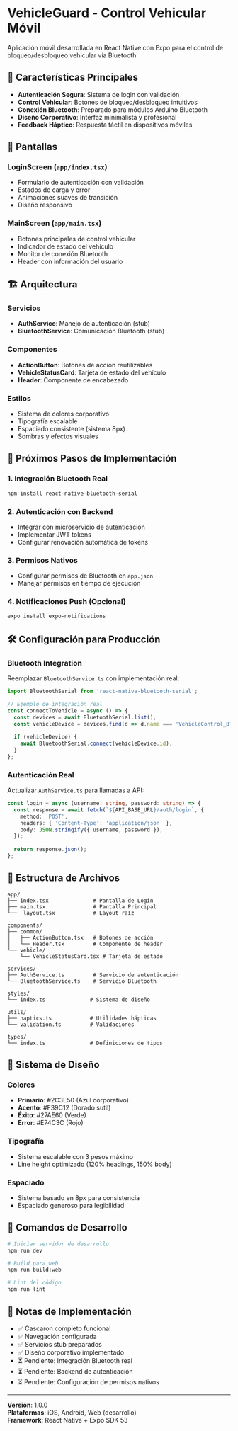 # VehicleGuard - Control Vehicular Móvil

Aplicación móvil desarrollada en React Native con Expo para el control de bloqueo/desbloqueo vehicular vía Bluetooth.

## 🚗 Características Principales

- **Autenticación Segura**: Sistema de login con validación
- **Control Vehicular**: Botones de bloqueo/desbloqueo intuitivos
- **Conexión Bluetooth**: Preparado para módulos Arduino Bluetooth
- **Diseño Corporativo**: Interfaz minimalista y profesional
- **Feedback Háptico**: Respuesta táctil en dispositivos móviles

## 📱 Pantallas

### LoginScreen (`app/index.tsx`)
- Formulario de autenticación con validación
- Estados de carga y error
- Animaciones suaves de transición
- Diseño responsivo

### MainScreen (`app/main.tsx`)
- Botones principales de control vehicular
- Indicador de estado del vehículo
- Monitor de conexión Bluetooth
- Header con información del usuario

## 🏗️ Arquitectura

### Servicios
- **AuthService**: Manejo de autenticación (stub)
- **BluetoothService**: Comunicación Bluetooth (stub)

### Componentes
- **ActionButton**: Botones de acción reutilizables
- **VehicleStatusCard**: Tarjeta de estado del vehículo
- **Header**: Componente de encabezado

### Estilos
- Sistema de colores corporativo
- Tipografía escalable
- Espaciado consistente (sistema 8px)
- Sombras y efectos visuales

## 🔧 Próximos Pasos de Implementación

### 1. Integración Bluetooth Real
```bash
npm install react-native-bluetooth-serial
```

### 2. Autenticación con Backend
- Integrar con microservicio de autenticación
- Implementar JWT tokens
- Configurar renovación automática de tokens

### 3. Permisos Nativos
- Configurar permisos de Bluetooth en `app.json`
- Manejar permisos en tiempo de ejecución

### 4. Notificaciones Push (Opcional)
```bash
expo install expo-notifications
```

## 🛠️ Configuración para Producción

### Bluetooth Integration
Reemplazar `BluetoothService.ts` con implementación real:

```typescript
import BluetoothSerial from 'react-native-bluetooth-serial';

// Ejemplo de integración real
const connectToVehicle = async () => {
  const devices = await BluetoothSerial.list();
  const vehicleDevice = devices.find(d => d.name === 'VehicleControl_BT');
  
  if (vehicleDevice) {
    await BluetoothSerial.connect(vehicleDevice.id);
  }
};
```

### Autenticación Real
Actualizar `AuthService.ts` para llamadas a API:

```typescript
const login = async (username: string, password: string) => {
  const response = await fetch(`${API_BASE_URL}/auth/login`, {
    method: 'POST',
    headers: { 'Content-Type': 'application/json' },
    body: JSON.stringify({ username, password }),
  });
  
  return response.json();
};
```

## 📄 Estructura de Archivos

```
app/
├── index.tsx              # Pantalla de Login
├── main.tsx               # Pantalla Principal
└── _layout.tsx            # Layout raíz

components/
├── common/
│   ├── ActionButton.tsx   # Botones de acción
│   └── Header.tsx         # Componente de header
└── vehicle/
    └── VehicleStatusCard.tsx # Tarjeta de estado

services/
├── AuthService.ts         # Servicio de autenticación
└── BluetoothService.ts    # Servicio Bluetooth

styles/
└── index.ts              # Sistema de diseño

utils/
├── haptics.ts            # Utilidades hápticas
└── validation.ts         # Validaciones

types/
└── index.ts              # Definiciones de tipos
```

## 🎨 Sistema de Diseño

### Colores
- **Primario**: #2C3E50 (Azul corporativo)
- **Acento**: #F39C12 (Dorado sutil)
- **Éxito**: #27AE60 (Verde)
- **Error**: #E74C3C (Rojo)

### Tipografía
- Sistema escalable con 3 pesos máximo
- Line height optimizado (120% headings, 150% body)

### Espaciado
- Sistema basado en 8px para consistencia
- Espaciado generoso para legibilidad

## 🚀 Comandos de Desarrollo

```bash
# Iniciar servidor de desarrollo
npm run dev

# Build para web
npm run build:web

# Lint del código
npm run lint
```

## 📝 Notas de Implementación

- ✅ Cascaron completo funcional
- ✅ Navegación configurada
- ✅ Servicios stub preparados
- ✅ Diseño corporativo implementado
- ⏳ Pendiente: Integración Bluetooth real
- ⏳ Pendiente: Backend de autenticación
- ⏳ Pendiente: Configuración de permisos nativos

---

**Versión**: 1.0.0  
**Plataformas**: iOS, Android, Web (desarrollo)  
**Framework**: React Native + Expo SDK 53